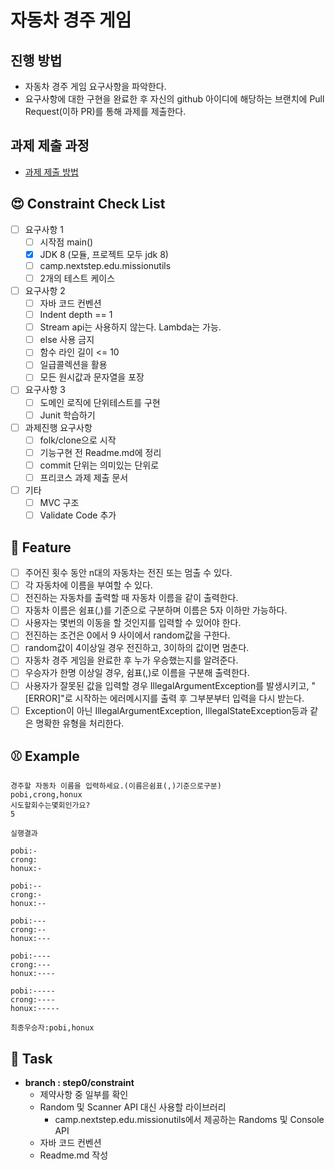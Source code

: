 # 자동차 경주 게임
## 진행 방법
* 자동차 경주 게임 요구사항을 파악한다.
* 요구사항에 대한 구현을 완료한 후 자신의 github 아이디에 해당하는 브랜치에 Pull Request(이하 PR)를 통해 과제를 제출한다.

## 과제 제출 과정
* [과제 제출 방법](https://github.com/next-step/nextstep-docs/tree/master/precourse)

## 😍 Constraint Check List
* [ ] 요구사항 1
    * [ ] 시작점 main()
    * [x] JDK 8 (모듈, 프로젝트 모두 jdk 8)
    * [ ] camp.nextstep.edu.missionutils
    * [ ] 2개의 테스트 케이스
* [ ] 요구사항 2
    * [ ] 자바 코드 컨벤션
    * [ ] Indent depth == 1
    * [ ] Stream api는 사용하지 않는다. Lambda는 가능.
    * [ ] else 사용 금지
    * [ ] 함수 라인 길이 <= 10
    * [ ] 일급콜렉션을 활용
    * [ ] 모든 원시값과 문자열을 포장
* [ ] 요구사항 3
    * [ ] 도메인 로직에 단위테스트를 구현
    * [ ] Junit 학습하기
* [ ] 과제진행 요구사항
    * [ ] folk/clone으로 시작
    * [ ] 기능구현 전 Readme.md에 정리
    * [ ] commit 단위는 의미있는 단위로
    * [ ] 프리코스 과제 제출 문서
* [ ] 기타
    * [ ] MVC 구조
    * [ ] Validate Code 추가

## 🍔 Feature
* [ ] 주어진 횟수 동안 n대의 자동차는 전진 또는 멈출 수 있다.
* [ ] 각 자동차에 이름을 부여할 수 있다.
* [ ] 전진하는 자동차를 출력할 때 자동차 이름을 같이 출력한다.
* [ ] 자동차 이름은 쉼표(,)를 기준으로 구분하며 이름은 5자 이하만 가능하다.
* [ ] 사용자는 몇번의 이동을 할 것인지를 입력할 수 있어야 한다.
* [ ] 전진하는 조건은 0에서 9 사이에서 random값을 구한다.
* [ ] random값이 4이상일 경우 전진하고, 3이하의 값이면 멈춘다.
* [ ] 자동차 경주 게임을 완료한 후 누가 우승했는지를 알려준다.
* [ ] 우승자가 한명 이상일 경우, 쉼표(,)로 이름을 구분해 출력한다.
* [ ] 사용자가 잘못된 값을 입력할 경우 IllegalArgumentException를 발생시키고,
  "[ERROR]"로 시작하는 에러메시지를 출력 후 그부분부터 입력을 다시 받는다.
* [ ] Exception이 아닌 IllegalArgumentException, IllegalStateException등과 같은 
  명확한 유형을 처리한다.

## ⚾️ Example
```
경주할 자동차 이름을 입력하세요.(이름은쉼표(,)기준으로구분)
pobi,crong,honux
시도할회수는몇회인가요?
5

실행결과

pobi:-
crong:
honux:-

pobi:--
crong:-
honux:--

pobi:---
crong:--
honux:---

pobi:----
crong:---
honux:----

pobi:-----
crong:----
honux:-----

최종우승자:pobi,honux
```

## 🐯 Task
* **branch : step0/constraint**
  * 제약사항 중 일부를 확인
  * Random 및 Scanner API 대신 사용할 라이브러리
    * camp.nextstep.edu.missionutils에서 제공하는 Randoms 및 Console API
  * 자바 코드 컨벤션
  * Readme.md 작성